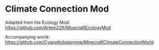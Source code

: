 # Climate Connection Mod

Adapted from the Ecology Mod: https://github.com/Artem226/MinecraftEcologyMod

Accompanying world: https://github.com/CyanoKobalamyne/MinecraftClimateConnectionWorld
